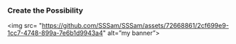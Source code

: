 ### Create the Possibility 
<img src= "https://github.com/SSSam/SSSam/assets/72668861/2cf699e9-1cc7-4748-899a-7e6b1d9943a4" alt=”my banner”>
<!--
**SSSam/SSSam** is a ✨ _special_ ✨ repository because its `README.md` (this file) appears on your GitHub profile.

Here are some ideas to get you started:

- 🔭 I’m currently working on ...
- 🌱 I’m currently learning ...
- 👯 I’m looking to collaborate on ...
- 🤔 I’m looking for help with ...
- 💬 Ask me about ...
- 📫 How to reach me: ...
- 😄 Pronouns: ...
- ⚡ Fun fact: ...
-->
